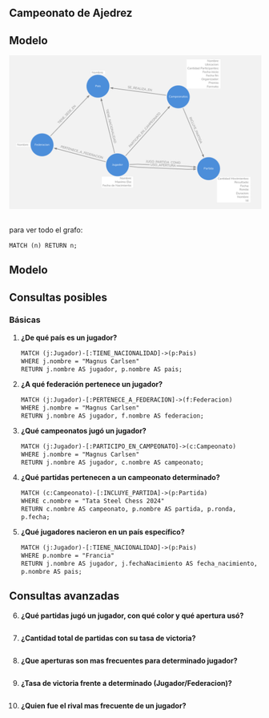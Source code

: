 
## Campeonato de Ajedrez

## Modelo

![alt text](image1.png)
## 

para ver todo el grafo:

```
MATCH (n) RETURN n;  
```

## Modelo

## Consultas posibles 
### Básicas

1. **¿De qué país es un jugador?**  
   ```
   MATCH (j:Jugador)-[:TIENE_NACIONALIDAD]->(p:Pais)
   WHERE j.nombre = "Magnus Carlsen"
   RETURN j.nombre AS jugador, p.nombre AS pais;
   ```

2. **¿A qué federación pertenece un jugador?**  
   ```
   MATCH (j:Jugador)-[:PERTENECE_A_FEDERACION]->(f:Federacion)
   WHERE j.nombre = "Magnus Carlsen"
   RETURN j.nombre AS jugador, f.nombre AS federacion;

   ```

3. **¿Qué campeonatos jugó un jugador?**
   ```
   MATCH (j:Jugador)-[:PARTICIPO_EN_CAMPEONATO]->(c:Campeonato)
   WHERE j.nombre = "Magnus Carlsen"
   RETURN j.nombre AS jugador, c.nombre AS campeonato;

   ```

4. **¿Qué partidas pertenecen a un campeonato determinado?**
   ```
   MATCH (c:Campeonato)-[:INCLUYE_PARTIDA]->(p:Partida)
   WHERE c.nombre = "Tata Steel Chess 2024"
   RETURN c.nombre AS campeonato, p.nombre AS partida, p.ronda, p.fecha;
   ```

5. **¿Qué jugadores nacieron en un país específico?**
   ```
   MATCH (j:Jugador)-[:TIENE_NACIONALIDAD]->(p:Pais)
   WHERE p.nombre = "Francia"
   RETURN j.nombre AS jugador, j.fechaNacimiento AS fecha_nacimiento, p.nombre AS pais;
   ```


## Consultas avanzadas 

6. **¿Qué partidas jugó un jugador, con qué color y qué apertura usó?**
   ```
   
   ```

7. **¿Cantidad total de partidas con su tasa de victoria?**
   ```
   
   ```

8. **¿Que aperturas son mas frecuentes para determinado jugador?**
   ```
   
   ```

9. **¿Tasa de victoria frente a determinado (Jugador/Federacion)?**
   ```
   
   ```

10. **¿Quien fue el rival mas frecuente de un jugador?**
   ```
   
   ```
